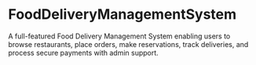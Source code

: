 # FoodDeliveryManagementSystem
A full-featured Food Delivery Management System enabling users to browse restaurants, place orders, make reservations, track deliveries, and process secure payments with admin support.

